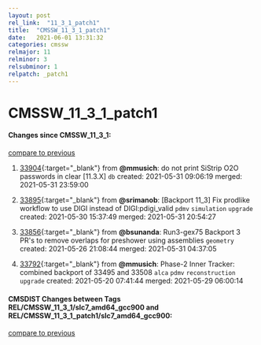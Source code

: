 ```yaml
---
layout: post
rel_link:  "11_3_1_patch1"
title:  "CMSSW_11_3_1_patch1"
date:   2021-06-01 13:31:32
categories: cmssw
relmajor: 11
relminor: 3
relsubminor: 1
relpatch: _patch1
---
```


# CMSSW_11_3_1_patch1
#### Changes since CMSSW_11_3_1:
[compare to previous](https://github.com/cms-sw/cmssw/compare/CMSSW_11_3_1...CMSSW_11_3_1_patch1)



1. [33904](http://github.com/cms-sw/cmssw/pull/33904){:target="_blank"}  from **@mmusich**: do not print SiStrip O2O passwords in clear [11.3.X] `db` created: 2021-05-31 09:06:19 merged: 2021-05-31 23:59:00

2. [33895](http://github.com/cms-sw/cmssw/pull/33895){:target="_blank"}  from **@srimanob**: [Backport 11_3] Fix prodlike workflow to use DIGI instead of DIGI:pdigi_valid `pdmv` `simulation` `upgrade` created: 2021-05-30 15:37:49 merged: 2021-05-31 20:54:27

3. [33856](http://github.com/cms-sw/cmssw/pull/33856){:target="_blank"}  from **@bsunanda**: Run3-gex75 Backport 3 PR's to remove overlaps for preshower using assemblies `geometry` created: 2021-05-26 21:08:44 merged: 2021-05-31 04:37:05

4. [33792](http://github.com/cms-sw/cmssw/pull/33792){:target="_blank"}  from **@mmusich**: Phase-2 Inner Tracker: combined backport of 33495 and 33508 `alca` `pdmv` `reconstruction` `upgrade` created: 2021-05-20 07:41:44 merged: 2021-05-29 06:00:14

#### CMSDIST Changes between Tags REL/CMSSW_11_3_1/slc7_amd64_gcc900 and REL/CMSSW_11_3_1_patch1/slc7_amd64_gcc900:
[compare to previous](https://github.com/cms-sw/cmsdist/compare/REL/CMSSW_11_3_1/slc7_amd64_gcc900...REL/CMSSW_11_3_1_patch1/slc7_amd64_gcc900)


